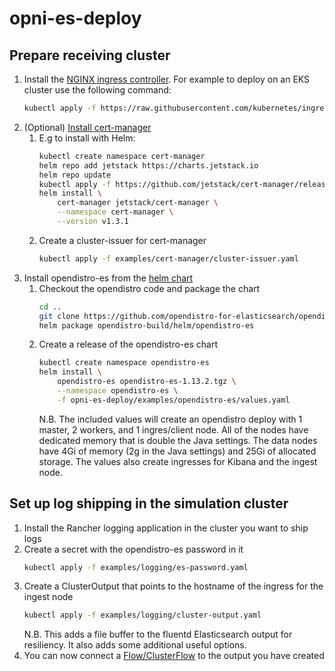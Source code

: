# opni-es-deploy

## Prepare receiving cluster
1) Install the [NGINX ingress controller](https://kubernetes.github.io/ingress-nginx/deploy/).  For example to deploy on an EKS cluster use the following command:
    ```sh
    kubectl apply -f https://raw.githubusercontent.com/kubernetes/ingress-nginx/controller-v0.46.0/deploy/static/provider/aws/deploy.yaml
    ```
1) (Optional) [Install cert-manager](https://cert-manager.io/docs/installation/kubernetes/)
    1) E.g to install with Helm:
        ```sh
        kubectl create namespace cert-manager
        helm repo add jetstack https://charts.jetstack.io
        helm repo update
        kubectl apply -f https://github.com/jetstack/cert-manager/releases/download/v1.3.1/cert-manager.crds.yaml
        helm install \
            cert-manager jetstack/cert-manager \
            --namespace cert-manager \
            --version v1.3.1
        ```
    1) Create a cluster-issuer for cert-manager
        ```sh
        kubectl apply -f examples/cert-manager/cluster-issuer.yaml
        ```
1) Install opendistro-es from the [helm chart](https://github.com/opendistro-for-elasticsearch/opendistro-build/tree/main/helm)
    1) Checkout the opendistro code and package the chart
        ```sh
        cd ..
        git clone https://github.com/opendistro-for-elasticsearch/opendistro-build.git
        helm package opendistro-build/helm/opendistro-es
        ```
    1) Create a release of the opendistro-es chart
        ```sh
        kubectl create namespace opendistro-es
        helm install \
            opendistro-es opendistro-es-1.13.2.tgz \
            --namespace opendistro-es \
            -f opni-es-deploy/examples/opendistro-es/values.yaml
        ```
        N.B. The included values will create an opendistro deploy with 1 master, 2 workers, and 1 ingres/client node.  All of the nodes have dedicated memory that is double the Java settings.  The data nodes have 4Gi of memory (2g in the Java settings) and 25Gi of allocated storage.
        The values also create ingresses for Kibana and the ingest node.

## Set up log shipping in the simulation cluster
1) Install the Rancher logging application in the cluster you want to ship logs
1) Create a secret with the opendistro-es password in it
    ```sh
    kubectl apply -f examples/logging/es-password.yaml
    ```
1) Create a ClusterOutput that points to the hostname of the ingress for the ingest node
    ```sh
    kubectl apply -f examples/logging/cluster-output.yaml
    ```
    N.B. This adds a file buffer to the fluentd Elasticsearch output for resiliency.  It also adds some additional useful options.
1) You can now connect a [Flow/ClusterFlow](https://banzaicloud.com/docs/one-eye/logging-operator/configuration/flow/) to the output you have created